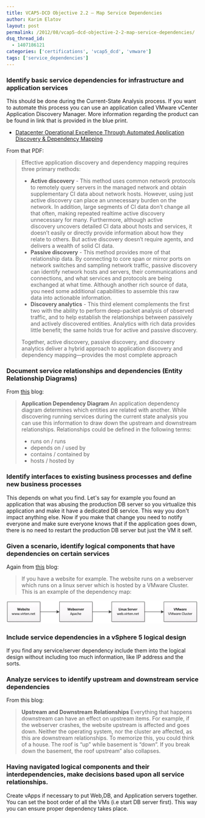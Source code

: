 ```yaml
---
title: VCAP5-DCD Objective 2.2 – Map Service Dependencies
author: Karim Elatov
layout: post
permalink: /2012/08/vcap5-dcd-objective-2-2-map-service-dependencies/
dsq_thread_id:
  - 1407186121
categories: ['certifications', 'vcap5_dcd', 'vmware']
tags: ['service_dependencies']
---
```


### Identify basic service dependencies for infrastructure and application services

This should be done during the Current-State Analysis process. If you want to automate this process you can use an application called VMware vCenter Application Discovery Manager. More information regarding the product can be found in link that is provided in the blue print.

*   [Datacenter Operational Excellence Through Automated Application Discovery & Dependency Mapping](https://storage.googleapis.com/grand-drive-196322.appspot.com/blog_pics/vcap5-dca/vmware-datacenter-automated-application-discovery-dependency-mapping-whitepaper.pdf)

From that PDF:

> Effective application discovery and dependency mapping requires three primary methods:
>
> *   **Active discovery** - This method uses common network protocols to remotely query servers in the managed network and obtain supplementary CI data about network hosts. However, using just active discovery can place an unnecessary burden on the network. In addition, large segments of CI data don’t change all that often, making repeated realtime active discovery unnecessary for many. Furthermore, although active discovery uncovers detailed CI data about hosts and services, it doesn’t easily or directly provide information about how they relate to others. But active discovery doesn’t require agents, and delivers a wealth of solid CI data.
> *   **Passive discovery** - This method provides more of that relationship data. By connecting to core span or mirror ports on network switches and sampling network traffic, passive discovery can identify network hosts and servers, their communications and connections, and what services and protocols are being exchanged at what time. Although another rich source of data, you need some additional capabilities to assemble this raw data into actionable information.
> *   **Discovery analytics** - This third element complements the first two with the ability to perform deep-packet analysis of observed traffic, and to help establish the relationships between passively and actively discovered entities. Analytics with rich data provides little benefit; the same holds true for active and passive discovery.
>
> Together, active discovery, passive discovery, and discovery analytics deliver a hybrid approach to application discovery and dependency mapping—provides the most complete approach

### Document service relationships and dependencies (Entity Relationship Diagrams)

From [this](http://www.virten.net/2012/06/vdcd510-objective-2-2-map-service-dependencies/) blog:

> **Application Dependency Diagram**
> An application dependency diagram determines which entities are related with another. While discovering running services during the current state analysis you can use this information to draw down the upstream and downstream relationships. Relationships could be defined in the following terms:
>
> *   runs on / runs
> *   depends on / used by
> *   contains / contained by
> *   hosts / hosted by

### Identify interfaces to existing business processes and define new business processes

This depends on what you find. Let's say for example you found an application that was abusing the production DB server so you virtualize this application and make it have a dedicated DB service. This way you don't impact anything else. Now if you make that change you need to notify everyone and make sure everyone knows that if the application goes down, there is no need to restart the production DB server but just the VM it self.

### Given a scenario, identify logical components that have dependencies on certain services

Again from [this](http://www.virten.net/2012/06/vdcd510-objective-2-2-map-service-dependencies/) blog:

> If you have a website for example. The website runs on a webserver which runs on a linux server which is hosted by a VMware Cluster. This is an example of the dependency map:

![application dependency VCAP5 DCD Objective 2.2 – Map Service Dependencies](https://github.com/elatov/uploads/raw/master/2012/08/application-dependency.png)

### Include service dependencies in a vSphere 5 logical design

If you find any service/server dependency include them into the logical design without including too much information, like IP address and the sorts.

### Analyze services to identify upstream and downstream service dependencies

From this blog:

> **Upstream and Downstream Relationships**
> Everything that happens downstream can have an effect on upstream items. For example, if the webserver crashes, the website upstream is affected and goes down. Neither the operating system, nor the cluster are affected, as this are downstream relationships. To memorize this, you could think of a house. The roof is “up” while basement is “down”. If you break down the basement, the roof upstream” also collapses.

### Having navigated logical components and their interdependencies, make decisions based upon all service relationships.

Create vApps if necessary to put Web,DB, and Application servers together. You can set the boot order of all the VMs (i.e start DB server first). This way you can ensure proper dependency takes place.

